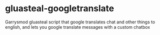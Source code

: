 # gluasteal-googletranslate
Garrysmod gluasteal script that google translates chat and other things to english, and lets you google translate messages with a custom chatbox
